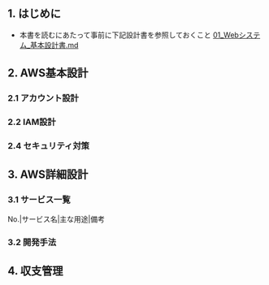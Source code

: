 ## 1. はじめに
+ 本書を読むにあたって事前に下記設計書を参照しておくこと
  [01_Webシステム_基本設計書.md](https://github.com/chibiharu/Public-Documents/blob/master/02_Web%E3%82%B5%E3%82%A4%E3%83%88_%E8%A8%AD%E8%A8%88%E6%9B%B8/01_Web%E3%82%B7%E3%82%B9%E3%83%86%E3%83%A0_%E5%9F%BA%E6%9C%AC%E8%A8%AD%E8%A8%88%E6%9B%B8.md)
  
## 2. AWS基本設計
### 2.1 アカウント設計

### 2.2 IAM設計

### 2.4 セキュリティ対策


## 3. AWS詳細設計
### 3.1 サービス一覧
No.|サービス名|主な用途|備考

### 3.2 開発手法

## 4. 収支管理
